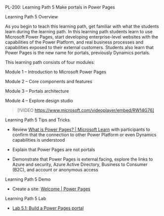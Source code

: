 
PL-200: Learning Path 5 Make portals in Power Pages 

Learning Path 5 Overview 

As you begin to teach this learning path, get familiar with what the students learn during the learning path. In this learning path students learn to use Microsoft Power Pages, start developing enterprise-level websites with the capabilities of the Power Platform, and real business processes and capabilities exposed to their external customers. Students also learn that Power Pages is the new name for portals, previously Dynamics portals. 

This learning path consists of four modules: 

Module 1 – Introduction to Microsoft Power Pages 

Module 2 – Core components and features 

Module 3 – Portals architecture 

Module 4 – Explore design studio

> [!VIDEO https://www.microsoft.com/videoplayer/embed/RW14G76]

Learning Path 5 Tips and Tricks 

- Review [What is Power Pages? | Microsoft Learn](/power-pages/introduction) with participants to confirm that the connection to other Power Platform or even Dynamics capabilities is understood 

- Explain that Power Pages are not portals 

- Demonstrate that Power Pages is external facing, explore the links to Azure and security, Azure Active Directory, Business to Consumer (B2C), and account or anonymous access 

Learning Path 5 Demo 

- Create a site: [Welcome | Power Pages](https://aka.ms/MakePowerPages)  

Learning Path 5 Lab 

- [Lab 5.1: Build a Power Pages portal](https://microsoftlearning.github.io/PL-200-Power-Platform-Functional-Consultant/Instructions/Labs/LAB%5BPL-200%5D_M05L01_Pages.html)